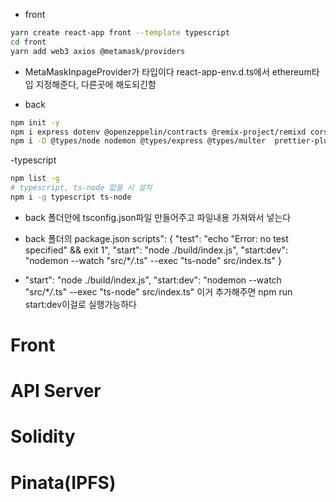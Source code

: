 - front

```bash
yarn create react-app front --template typescript
cd front
yarn add web3 axios @metamask/providers

```

- MetaMaskInpageProvider가 타입이다 react-app-env.d.ts에서 ethereum타입 지정해준다, 다른곳에 해도되긴함

- back

```bash
npm init -y
npm i express dotenv @openzeppelin/contracts @remix-project/remixd cors multer @pinata/sdk
npm i -D @types/node nodemon @types/express @types/multer  prettier-plugin-solidity tsconfig-paths
```

-typescript

```bash
npm list -g
# typescript, ts-node 없을 시 설치
npm i -g typescript ts-node

```

- back 폴더안에 tsconfig.json파일 만들어주고 파일내용 가져와서 넣는다

- back 폴더의 package.json
  scripts": {
  "test": "echo \"Error: no test specified\" && exit 1",
  "start": "node ./build/index.js",
  "start:dev": "nodemon --watch \"src/\*_/_.ts\" --exec \"ts-node\" src/index.ts"
  }

- "start": "node ./build/index.js",
  "start:dev": "nodemon --watch \"src/\*_/_.ts\" --exec \"ts-node\" src/index.ts"
  이거 추가해주면 npm run start:dev이걸로 실행가능하다

# Front

# API Server

# Solidity

# Pinata(IPFS)
